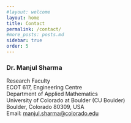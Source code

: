 ```yaml
---
#layout: welcome
layout: home
title: Contact
permalink: /contact/
#more_posts: posts.md
sidebar: true
order: 5
---
```


### Dr. Manjul Sharma
Research Faculty
<br/>
ECOT 617, Engineering Centre
<br/>
Department of Applied Mathematics
<br/>
University of Colorado at Boulder (CU Boulder)
<br/>
Boulder, Colorado 80309, USA
<br/>
Email: manjul.sharma@colorado.edu
